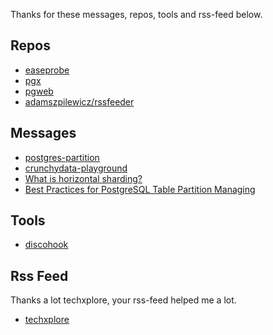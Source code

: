 Thanks for these messages, repos, tools and rss-feed below.

## Repos

- [easeprobe](https://github.com/megaease/easeprobe)
- [pgx](https://github.com/jackc/pgx)
- [pgweb](https://github.com/sosedoff/pgweb)
- [adamszpilewicz/rssfeeder](https://github.com/adamszpilewicz/rssfeeder)

## Messages

- [postgres-partition](https://www.postgresql.org/docs/16/ddl-partitioning.html)
- [crunchydata-playground](https://www.crunchydata.com/developers/playground)
- [What is horizontal sharding?](https://xata.io/blog/xatabyte-horizontal-sharding)
- [Best Practices for PostgreSQL Table Partition Managing](https://dev.to/carlai/best-practices-for-postgresql-table-partition-managing-n30)

## Tools

- [discohook](https://discohook.org)

## Rss Feed

Thanks a lot techxplore, your rss-feed helped me a lot.

- [techxplore](techxplore.com)
